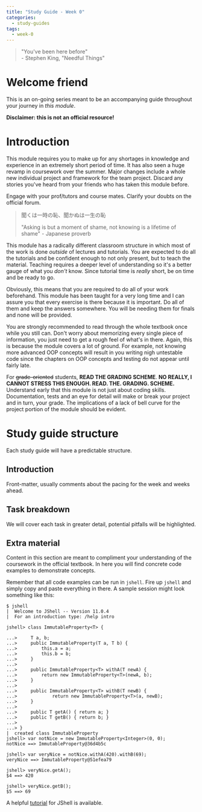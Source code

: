 ```yaml
---
title: "Study Guide - Week 0"
categories:
  - study-guides
tags:
  - week-0
---
```


>"You've been here before"  
> \- Stephen King, "Needful Things"

# Welcome friend

This is an on-going series meant to be an accompanying guide throughout your journey in _this module_.

**Disclaimer: this is not an official resource!**

# Introduction

This module requires you to make up for any shortages in knowledge and experience in an extremely short period of time.
It has also seen a huge revamp in coursework over the summer.
Major changes include a whole new individual project and framework for the team project.
Discard any stories you've heard from your friends who has taken this module before.   

Engage with your prof/tutors and course mates.
Clarify your doubts on the official forum.

> 聞くは一時の恥、聞かぬは一生の恥
> 
> "Asking is but a moment of shame, not knowing is a lifetime of shame" - Japanese proverb 

This module has a radically different classroom structure in which most of the work is done _outside_ of lectures and tutorials.
You are expected to do all the tutorials and be confident enough to not only present, but to teach the material.
Teaching requires a deeper level of understanding so it's a better gauge of what you _don't_ know. 
Since tutorial time is _really_ short, be on time and be ready to go. 

Obviously, this means that you are required to do all of your work beforehand. 
This module has been taught for a very long time and I can assure you that every exercise is there because it is important.
Do all of them and keep the answers somewhere.
You will be needing them for finals and none will be provided.

You are strongly recommended to read through the whole textbook once while you still can. 
Don't worry about memorizing every single piece of information, you just need to get a rough feel of what's in there.
Again, this is because the module covers a lot of ground.
For example, not knowing more advanced OOP concepts will result in you writing nigh untestable code since the chapters on OOP concepts and testing do not appear until fairly late.

For ~~grade-oriented~~ students, **READ THE GRADING SCHEME**.
**NO REALLY, I CANNOT STRESS THIS ENOUGH. READ. THE. GRADING. SCHEME.** 
Understand early that this module is not just about coding skills. 
Documentation, tests and an eye for detail will make or break your project and in turn, your grade.
The implications of a lack of bell curve for the project portion of the module should be evident.

# Study guide structure

Each study guide will have a predictable structure.

## Introduction

Front-matter, usually comments about the pacing for the week and weeks ahead.

## Task breakdown

We will cover each task in greater detail, potential pitfalls will be highlighted.

## Extra material

Content in this section are meant to compliment your understanding of the coursework in the official textbook.
In here you will find concrete code examples to demonstrate concepts. 
 
Remember that all code examples can be run in `jshell`.
Fire up `jshell` and simply copy and paste everything in there.
A sample session might look something like this:

```
$ jshell
|  Welcome to JShell -- Version 11.0.4
|  For an introduction type: /help intro

jshell> class ImmutableProperty<T> {

...>     T a, b;
...>     public ImmutableProperty(T a, T b) {
...>         this.a = a;
...>         this.b = b;
...>     }
...>     
...>     public ImmutableProperty<T> withA(T newA) {
...>         return new ImmutableProperty<T>(newA, b);
...>     }
...>     
...>     public ImmutableProperty<T> withB(T newB) {
...>             return new ImmutableProperty<T>(a, newB);
...>     }
...> 
...>     public T getA() { return a; }
...>     public T getB() { return b; }
...>     
...> }
|  created class ImmutableProperty
jshell> var notNice = new ImmutableProperty<Integer>(0, 0);
notNice ==> ImmutableProperty@36d4b5c

jshell> var veryNice = notNice.withA(420).withB(69);
veryNice ==> ImmutableProperty@51efea79

jshell> veryNice.getA();
$4 ==> 420

jshell> veryNice.getB();
$5 ==> 69
```

A helpful [tutorial](http://cr.openjdk.java.net/~rfield/tutorial/JShellTutorial.html) for JShell is available.
 